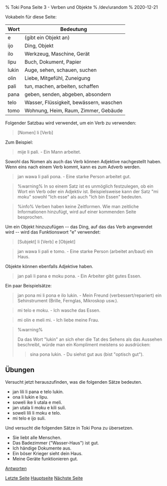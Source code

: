 % Toki Pona Seite 3 - Verben und Objekte
% /dev/urandom
% 2020-12-21

Vokabeln für diese Seite:

| Wort  | Bedeutung                               |
|-------|-----------------------------------------|
| e     | (gibt ein Objekt an)                    |
| ijo   | Ding, Objekt                            |
| ilo   | Werkzeug, Maschine, Gerät               |
| lipu  | Buch, Dokument, Papier                  |
| lukin | Auge, sehen, schauen, suchen            |
| olin  | Liebe, Mitgefühl, Zuneigung             |
| pali  | tun, machen, arbeiten, schaffen         |
| pana  | geben, senden, abgeben, absondern       |
| telo  | Wasser, Flüssigkeit, bewässern, waschen |
| tomo  | Wohnung, Heim, Raum, Zimmer, Gebäude    |

Folgender Satzbau wird verwendet, um ein Verb zu verwenden:

> [Nomen] li [Verb]

Zum Beispiel:

> mije li pali. - Ein Mann arbeitet.

Sowohl das Nomen als auch das Verb können Adjektive nachgestellt haben. Wenn eins 
nach einem Verb kommt, kann es zum Adverb werden.

> jan wawa li pali pona. - Eine starke Person arbeitet gut.

> %warning%
> In so einem Satz ist es unmöglich festzulegen, ob ein Wort ein Verb oder ein 
> Adjektiv ist. Beispielsweise kann der Satz "mi moku" sowohl "Ich esse" als auch 
> "Ich bin Essen" bedeuten.


> %info%
> Verben haben keine Zeitformen. Wie man zeitliche Informationen hinzufügt, 
> wird auf einer kommenden Seite besprochen.

Um ein Objekt hinzuzufügen -- das Ding, auf das das Verb angewendet wird -- wird das 
Funktionswort "e" verwendet:

> [Subjekt] li [Verb] e [Objekt]

> jan wawa li pali e tomo. - Eine starke Person (arbeitet an/baut) ein Haus.

Objekte können ebenfalls Adjektive haben.

> jan pali li pana e moku pona. - Ein Arbeiter gibt gutes Essen.

Ein paar Beispielsätze:

> jan pona mi li pona e ilo lukin. - Mein Freund (verbessert/repariert) ein 
> Sehinstrument (Brille, Fernglas, Mikroskop usw.).

> mi telo e moku. - Ich wasche das Essen.

> mi olin e meli mi. - Ich liebe meine Frau.

> %warning%
> 
> Da das Wort "lukin" an sich eher die Tat des Sehens als das Aussehen beschreibt, 
> würde man ein Kompliment meistens so ausdrücken:
> 
> > sina pona lukin. - Du siehst gut aus (bist "optisch gut").
>
 
## Übungen

Versucht jetzt herauszufinden, was die folgenden Sätze bedeuten.

* jan lili li pana e telo lukin.
* ona li lukin e lipu.
* soweli ike li utala e meli.
* jan utala li moku e kili suli.
* soweli lili li moku e telo.
* mi telo e ijo suli.

Und versucht die folgenden Sätze in Toki Pona zu übersetzen.

* Sie liebt alle Menschen.
* Das Badezimmer ("Wasser-Haus") ist gut.
* Ich händige Dokumente aus.
* Ein böser Krieger sieht dein Haus.
* Meine Geräte funktionieren gut.

[Antworten](de_answers.html#p3)

[Letzte Seite](de_2.html) [Hauptseite](de_index.html) [Nächste Seite](de_4.html)
